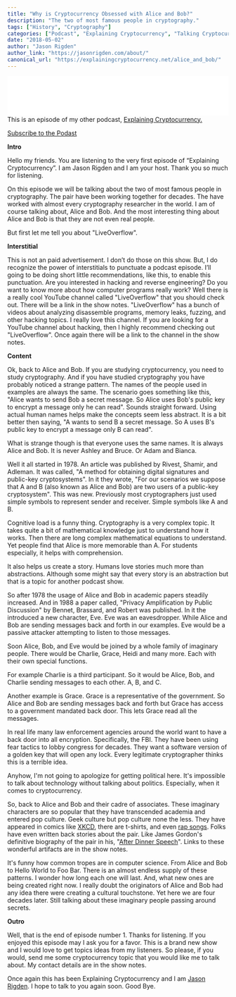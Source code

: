 ```yaml
---
title: "Why is Cryptocurrency Obsessed with Alice and Bob?"
description: "The two of most famous people in cryptography."
tags: ["History", "Cryptography"]
categories: ["Podcast", "Explaining Cryptocurrency", "Talking Cryptocurrency"]
date: "2018-05-02"
author: "Jason Rigden"
author_link: "https://jasonrigden.com/about/"
canonical_url: "https://explainingcryptocurrency.net/alice_and_bob/"
---
```



<div class="player">
<iframe style="border: none" src="//html5-player.libsyn.com/embed/episode/id/6549971/height/90/theme/custom/autoplay/no/autonext/no/thumbnail/no/preload/no/no_addthis/no/direction/backward/render-playlist/no/custom-color/87A93A/" height="90" width="100%" scrolling="no"  allowfullscreen webkitallowfullscreen mozallowfullscreen oallowfullscreen msallowfullscreen></iframe>
</div>
This is an episode of my other podcast, <a href="https://explainingcryptocurrency.net">Explaining Cryptocurrency.</a>
<p>
<a href="https://explainingcryptocurrency.net/categories/podcast/">Subscribe to the Podast</a>
</p>


**Intro**

Hello my friends. You are listening to the very first episode of “Explaining Cryptocurrency”. I am Jason Rigden and I am your host. Thank you so much for listening.

On this episode we will be talking about the two of  most famous people in cryptography. The pair have been working together for decades. The have worked with almost every cryptography researcher in the world. I am of course talking about, Alice and Bob. And the most interesting thing about Alice and Bob is that they are not even real people. 

But first let me tell you about "LiveOverflow".

**Interstitial**

This is not an paid advertisement. I don’t do those on this show. But, I do recognize the power of interstitials to punctuate a podcast episode. I’ll going to be doing short little recommendations, like this, to enable this punctuation. Are you interested in hacking and reverse engineering? Do you want to know more about how computer programs really work? Well there is a really cool YouTube channel called "LiveOverflow" that you should check out. There will be a link in the show notes. "LiveOverflow" has a bunch of videos about analyzing disassemble programs, memory leaks, fuzzing, and other hacking topics. I really love this channel. If you are looking for a YouTube channel about hacking, then I highly recommend checking out "LiveOverflow". Once again there will be a link to the channel in the show notes.

**Content**

Ok, back to Alice and Bob. If you are studying cryptocurrency, you need to study cryptography. And if you have studied  cryptography you have probably noticed a strange pattern. The names of the people used in examples are always the same. The scenario goes something like this, "Alice wants to send Bob a secret message. So Alice uses Bob's public key to encrypt a message only he can read". Sounds straight forward. Using actual human names helps make the concepts seem less abstract. It is a bit better then saying, "A wants to send B a secret message. So A uses B's public key to encrypt a message only B can read".

What is strange though is that everyone uses the same names. It is always Alice and Bob. It is never Ashley and Bruce. Or Adam and Bianca. 

Well it all started in 1978. An article was published by Rivest, Shamir, and Adleman. It was called, "A method for obtaining digital signatures and public-key cryptosystems". In it they wrote, "For our scenarios we suppose that A and B (also known as Alice and Bob) are two users of a public-key cryptosystem". This was new. Previously most cryptographers just used simple symbols to represent sender and receiver. Simple symbols like A and B.

Cognitive load is a funny thing. Cryptography is a very complex topic. It takes quite a bit of mathematical knowledge just to understand how it works. Then there are long complex mathematical equations to understand. Yet people find that Alice is more memorable than A. For students especially, it helps with comprehension.

It also helps us create a story. Humans love stories much more than abstractions. Although some might say that every story is an abstraction but that is a topic for another podcast show. 

So after 1978 the usage of Alice and Bob in academic papers steadily increased. And in 1988 a paper called, "Privacy Amplification by Public Discussion" by Bennet, Brassard, and Robert was published. In it the introduced a new character, Eve. Eve was an eavesdropper. While Alice and Bob are sending messages back and forth in our examples. Eve would be a passive attacker attempting to listen to those messages. 

Soon Alice, Bob, and Eve would be joined by a whole family of imaginary people. There would be Charlie, Grace, Heidi and many more. Each with their own special functions. 

For example Charlie is a third participant. So it would be Alice, Bob, and Charlie sending messages to each other. A, B, and C.

Another example is Grace. Grace is a representative of the government. So Alice and Bob are sending messages back and forth but Grace has access to a government mandated back door. This lets Grace read all the messages. 

In real life many law enforcement agencies around the world want to have a back door into all encryption. Specifically, the FBI. They have been using fear tactics to lobby congress for decades. They want a software version of a golden key that will open any lock. Every legitimate cryptographer thinks this is a terrible idea.

Anyhow, I'm not going to apologize for getting political here. It's impossible to talk about technology without talking about politics. Especially, when it comes to cryptocurrency. 

So, back to Alice and Bob and their cadre of associates. These imaginary characters are so popular that they have transcended academia and entered pop culture. Geek culture but pop culture none the less. They have appeared in comics like [XKCD](https://xkcd.com/177/), there are t-shirts, and even [rap songs](http://www.catonmat.net/blog/musical-geek-friday-alice-and-bob/
). Folks have even written back stories about the pair. Like James Gordon's definitive biography of the pair in his, "[After Dinner Speech](https://urbigenous.net/library/alicebob.html)". Links to these wonderful artifacts are in the show notes.

It's funny how common tropes are in computer science. From Alice and Bob to Hello World to Foo Bar. There is an almost endless supply of these patterns. I wonder how long each one will last. And, what new ones are being created right now. I really doubt the originators of Alice and Bob had any idea there were creating a cultural touchstone. Yet here we are four decades later. Still talking about these imaginary people passing around secrets.

**Outro**

Well, that is the end of episode number 1. Thanks for listening. If you enjoyed this episode may I ask you for a favor. This is a brand new show and I would love to get topics ideas from my listeners. So please, if you would, send me some cryptocurrency topic that you would like me to talk about. My contact details are in the show notes. 

Once again this has been Explaining Cryptocurrency and I am [Jason Rigden](https://twitter.com/mr_rigden). I hope to talk to you again soon. Good Bye.


